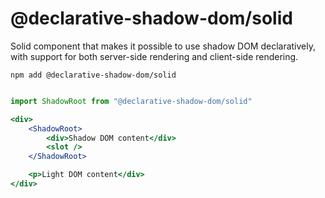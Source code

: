 # @declarative-shadow-dom/solid

Solid component that makes it possible to use shadow DOM declaratively, with support for both server-side rendering and client-side rendering.

```
npm add @declarative-shadow-dom/solid
```

```jsx

import ShadowRoot from "@declarative-shadow-dom/solid"

<div>
	<ShadowRoot>
		<div>Shadow DOM content</div>
		<slot />
	</ShadowRoot>

	<p>Light DOM content</div>
</div>
```
